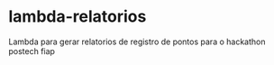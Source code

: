 # lambda-relatorios
Lambda para gerar relatorios de registro de pontos para o hackathon postech fiap
